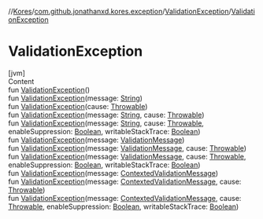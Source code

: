 //[Kores](../../index.md)/[com.github.jonathanxd.kores.exception](../index.md)/[ValidationException](index.md)/[ValidationException](-validation-exception.md)



# ValidationException  
[jvm]  
Content  
fun [ValidationException](-validation-exception.md)()  
fun [ValidationException](-validation-exception.md)(message: [String](https://kotlinlang.org/api/latest/jvm/stdlib/kotlin/-string/index.html))  
fun [ValidationException](-validation-exception.md)(cause: [Throwable](https://kotlinlang.org/api/latest/jvm/stdlib/kotlin/-throwable/index.html))  
fun [ValidationException](-validation-exception.md)(message: [String](https://kotlinlang.org/api/latest/jvm/stdlib/kotlin/-string/index.html), cause: [Throwable](https://kotlinlang.org/api/latest/jvm/stdlib/kotlin/-throwable/index.html))  
fun [ValidationException](-validation-exception.md)(message: [String](https://kotlinlang.org/api/latest/jvm/stdlib/kotlin/-string/index.html), cause: [Throwable](https://kotlinlang.org/api/latest/jvm/stdlib/kotlin/-throwable/index.html), enableSuppression: [Boolean](https://kotlinlang.org/api/latest/jvm/stdlib/kotlin/-boolean/index.html), writableStackTrace: [Boolean](https://kotlinlang.org/api/latest/jvm/stdlib/kotlin/-boolean/index.html))  
fun [ValidationException](-validation-exception.md)(message: [ValidationMessage](../../com.github.jonathanxd.kores.processor/-validation-message/index.md))  
fun [ValidationException](-validation-exception.md)(message: [ValidationMessage](../../com.github.jonathanxd.kores.processor/-validation-message/index.md), cause: [Throwable](https://kotlinlang.org/api/latest/jvm/stdlib/kotlin/-throwable/index.html))  
fun [ValidationException](-validation-exception.md)(message: [ValidationMessage](../../com.github.jonathanxd.kores.processor/-validation-message/index.md), cause: [Throwable](https://kotlinlang.org/api/latest/jvm/stdlib/kotlin/-throwable/index.html), enableSuppression: [Boolean](https://kotlinlang.org/api/latest/jvm/stdlib/kotlin/-boolean/index.html), writableStackTrace: [Boolean](https://kotlinlang.org/api/latest/jvm/stdlib/kotlin/-boolean/index.html))  
fun [ValidationException](-validation-exception.md)(message: [ContextedValidationMessage](../../com.github.jonathanxd.kores.processor/-contexted-validation-message/index.md))  
fun [ValidationException](-validation-exception.md)(message: [ContextedValidationMessage](../../com.github.jonathanxd.kores.processor/-contexted-validation-message/index.md), cause: [Throwable](https://kotlinlang.org/api/latest/jvm/stdlib/kotlin/-throwable/index.html))  
fun [ValidationException](-validation-exception.md)(message: [ContextedValidationMessage](../../com.github.jonathanxd.kores.processor/-contexted-validation-message/index.md), cause: [Throwable](https://kotlinlang.org/api/latest/jvm/stdlib/kotlin/-throwable/index.html), enableSuppression: [Boolean](https://kotlinlang.org/api/latest/jvm/stdlib/kotlin/-boolean/index.html), writableStackTrace: [Boolean](https://kotlinlang.org/api/latest/jvm/stdlib/kotlin/-boolean/index.html))  



